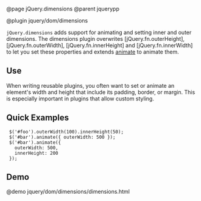 @page jQuery.dimensions
@parent jquerypp

@plugin jquery/dom/dimensions

`jQuery.dimensions` adds support for animating and setting inner and outer dimensions.
The dimensions plugin overwrites [jQuery.fn.outerHeight],
[jQuery.fn.outerWidth], [jQuery.fn.innerHeight]
and [jQuery.fn.innerWidth] to let you set these properties and
extends [animate](http://api.jquery.com/animate/) to animate them.

## Use

When writing reusable plugins, you often want to 
set or animate an element's width and height that include its padding,
border, or margin.  This is especially important in plugins that
allow custom styling.

## Quick Examples

     $('#foo').outerWidth(100).innerHeight(50);
     $('#bar').animate({ outerWidth: 500 });
     $('#bar').animate({
       outerWidth: 500,
       innerHeight: 200
     });

## Demo

@demo jquery/dom/dimensions/dimensions.html